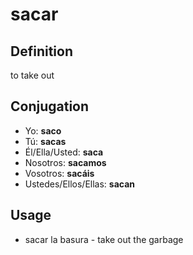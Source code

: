 # sacar

## Definition
to take out

## Conjugation

- Yo: **saco**
- Tú: **sacas**
- Él/Ella/Usted: **saca**
- Nosotros: **sacamos**
- Vosotros: **sacáis**
- Ustedes/Ellos/Ellas: **sacan**

## Usage

- sacar la basura \- take out the garbage